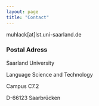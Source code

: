 ```yaml
---
layout: page
title: "Contact"
---
```


muhlack[at]lst.uni-saarland.de

### Postal Adress

Saarland University

Language Science and Technology

Campus C7.2

D-66123 Saarbrücken
